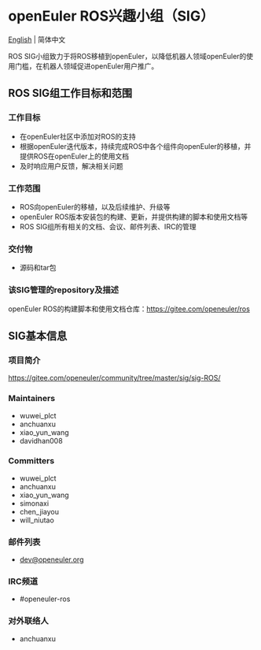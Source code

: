 # openEuler ROS兴趣小组（SIG）
[English](./sig-ROS.md) | 简体中文

ROS SIG小组致力于将ROS移植到openEuler，以降低机器人领域openEuler的使用门槛，在机器人领域促进openEuler用户推广。


## ROS SIG组工作目标和范围

### 工作目标

 - 在openEuler社区中添加对ROS的支持
 - 根据openEuler迭代版本，持续完成ROS中各个组件向openEuler的移植，并提供ROS在openEuler上的使用文档
 - 及时响应用户反馈，解决相关问题

### 工作范围

 - ROS向openEuler的移植，以及后续维护、升级等
 - openEuler ROS版本安装包的构建、更新，并提供构建的脚本和使用文档等
 - ROS SIG组所有相关的文档、会议、邮件列表、IRC的管理

### 交付物

- 源码和tar包

### 该SIG管理的repository及描述

openEuler ROS的构建脚本和使用文档仓库：https://gitee.com/openeuler/ros

## SIG基本信息

### 项目简介

https://gitee.com/openeuler/community/tree/master/sig/sig-ROS/

### Maintainers
- wuwei_plct
- anchuanxu
- xiao_yun_wang
- davidhan008

### Committers
- wuwei_plct
- anchuanxu
- xiao_yun_wang
- simonaxi
- chen_jiayou
- will_niutao

### 邮件列表
- dev@openeuler.org

### IRC频道
- #openeuler-ros

### 对外联络人
- anchuanxu

